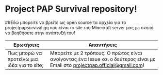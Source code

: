 # Project PAP Survival repository!

##Εδώ μπορείτε να βρείτε ως open source τα αρχεία για το projectpapsurvival.gq που είναι το site του Minecraft server μας με σκοπό να βοηθήσετε στην ανάπτυξή του!

|Ερωτήσεις                                  |Απαντήσεις                                                                                                                 |
|------------------------------------------ |-------------------------------------------------------------------------------------------------------------------------- |
|Πως μπορώ να προτείνω μια ιδέα για το site;|Μπορείτε με 2 τρόπους. Ο πρώτος είναι ανοίγοντας ένα Issue και ο δεύτερος είναι με Email στο projectpap.official@gmail.com!|
